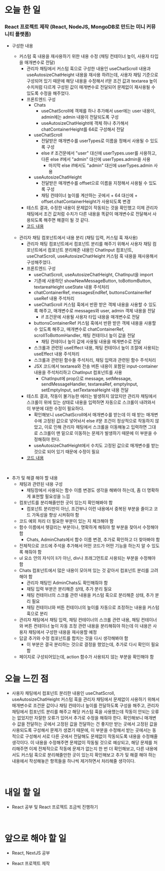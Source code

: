 # 오늘 한 일

### React 프로젝트 제작 (React, NodeJS, MongoDB로 만드는 미니 커뮤니티 플랫폼)

- 구성한 내용

  - 커스텀 훅 내용을 재사용하기 위한 내용 수정 (채팅 컨테이너 높이, 사용자 타입을 매개변수로 전달)
    - 관리자 채팅에서 커스텀 훅으로 구성한 내용인 useChatScroll 내용과 useAutosizeChatHeight 내용을 재사용 하려는데, 사용자 채팅 기준으로 구성되어 있기 때문에 해당 내용을 수정해서 if문 조건 값과 textarea 높이 수치처럼 다르게 구성된 값이 매개변수로 전달되어 문제없이 재사용될 수 있도록 수정을 해주었다.
    - 프론트엔드 구성
      - Chats
        - useChatScroll에 객체를 하나 추가해서 user에는 user 내용이, admin에는 admin 내용이 전달되도록 구성
        - useAutosizeChatHeight에 객체 하나 추가해서 chatContainerHeight를 64로 구성해서 전달
      - useChatScroll
        - 전달받은 매개변수를 userTypes로 이름을 정해서 사용될 수 있도록 구성
        - else if 조건문에서 "user" 대신에 userTypes.user를 사용하고, 다른 else if에서 "admin" 대신에 userTypes.admin을 사용
          - 마지막 else if에서도 "admin" 대신에 userTypes.admin 사용
      - useAutosizeChatHeight
        - 전달받은 매개변수를 offset으로 이름을 지정해서 사용될 수 있도록 구성
        - 채팅 컨테이너 높이를 계산하는 곳에서 + 64 대신에 + offset.chatContainerHeight가 사용되도록 변경
    - 테스트 결과, 수정한 내용이 문제없이 작동되는 것을 확인했고 이제 관리자 채팅에서 조건 값처럼 수치가 다른 내용을 똑같이 매개변수로 전달해서 사용되도록 해주면 해결이 될 것 같다.
    - [코드 내용](https://github.com/jeongsangtae/mini-community-platform/commit/6487acb7614e81f543f4695ab7da3b703e749abd)

  <br />

  - 관리자 채팅 컴포넌트에서 내용 분리 (채팅 입력, 커스텀 훅 재사용)
    - 관리자 채팅 컴포넌트에서 컴포넌트 분리를 해주기 위해서 사용자 채팅 컴포넌트에서 컴포넌트 분리해준 내용인 ChatInput 컴포넌트, useChatScroll, useAutosizeChatHeight 커스텀 훅 내용을 재사용해서 구성해주었다.
    - 프론트엔드 구성
      - useChatScroll, useAutosizeChatHeight, ChatInput을 import
      - 기존에 사용하던 showNewMessageButton, toBottomButton, textareaHeight useState 내용 주석처리
      - chatContainerRef, messagesEndRef, buttonsContainerRef useRef 내용 주석처리
      - useChatScroll 커스텀 훅에서 반환 받은 객체 내용을 사용할 수 있도록 해주고, 매개변수로 messages와 user, admin 객체 내용을 전달
        - if 조건문에 사용될 사용자 타입 내용을 매개변수로 전달
      - buttonsContainerRef 커스텀 훅에서 반환 받은 객체 내용을 사용할 수 있도록 해주고, 매개변수로 chatContainerRef, scrollToBottomHandler, 채팅 컨테이너 높이 값을 전달
        - 채팅 컨테이너 높이 값에 사용될 내용을 매개변수로 전달
      - 스크롤과 관련된 useEffect 내용, 채팅 컨테이너 높이 조절에 사용되는 useEffect 내용 주석처리
      - 스크롤과 관련된 함수들 주석처리, 채팅 입력과 관련된 함수 주석처리
      - JSX 코드에서 textarea와 전송 버튼 내용이 포함된 input-container 내용을 주석처리하고 ChatInput 컴포넌트를 사용
        - ChatInput에 prop으로 message, setMessage, sendMessageHandler, textareaRef, emptyInput, setEmptyInput, setTextareaHeight 내용 전달
    - 테스트 결과, 작동이 불가능한 에러는 발생하지 않았지만 관리자 채팅에서 스크롤이 위에 있는 상태로 내용을 입력하면 자동으로 스크롤이 내려와서 이 부분에 대한 수정이 필요하다.
      - 확인해보니 useChatScroll에서 매개변수를 받는데 이 때 받는 매개변수에 고정된 값으로 넣어놔서 else if문 조건이 정상적으로 작동하지 않았고, 이로 인해 관리자 채팅에서 스크롤을 이동해놓고 입력하면 그대로 스크롤이 맨 밑으로 이동하는 문제가 발생하기 때문에 이 부분을 수정해줘야 한다.
      - useAutosizeChatHeight에서 수치도 고정된 값으로 매개변수를 받는 것으로 되어 있기 때문에 수정이 필요
    - [코드 내용](https://github.com/jeongsangtae/mini-community-platform/commit/79083f06d5a14f716a7f80065eebb5216bfb1bc7)

<br />

- 추가 및 해결 해야 할 내용
  - 채팅과 관련된 내용 구성
    - 채팅창에서 사용되는 함수 이름 변경도 생각을 해봐야 하는데, 좀 더 명확하게 표현할 필요성을 느낌
  - 컴포넌트를 분리해줄만한 곳이 있는지 확인해봐야 함
    - 컴포넌트 분리만이 아닌, 조건부나 이런 내용에서 중복된 부분을 줄이고 코드 가독성을 향상 시켜줘야 함
  - 코드 예외 처리 더 필요한 부분이 있는 지 체크해야 함
  - 함수 이름에서 헷갈리는 부분이나, 명확하게 해줘야 할 부분을 찾아서 수정해야 함
    - Chats, AdminChats에서 함수 이름 변경, 추가로 확인하고 더 찾아봐야 함
  - 전체적으로 코드에 주석을 추가해서 어떤 코드가 어떤 기능을 하는지 알 수 있도록 해줘야 함
  - ul 요소 안의 자식이 li가 아닌, div나 프래그먼트로 사용되는 부분을 수정해야 함
  - Chats 컴포넌트에서 많은 내용이 모아져 있는 것 같아서 컴포넌트 분리를 고려해야 함
    - 관리자 채팅인 AdminChats도 확인해줘야 함
    - 채팅 입력 부분은 분리해준 상태, 추가 분리 필요
    - 채팅 컨테이너의 스크롤 관련 내용을 커스텀 훅으로 분리해준 상태, 추가 분리 필요
    - 채팅 컨테이너와 버튼 컨테이너의 높이를 자동으로 조정하는 내용을 커스텀 훅으로 분리
  - 관리자 채팅에서 채팅 입력, 채팅 컨테이너의 스크롤 관련 내용, 채팅 컨테이너와 버튼 컨테이너 높이 자동 조정 관련 내용을 분리해줘야 하는데 이 내용은 사용자 채팅에서 구성한 내용을 재사용할 예정
  - 답글 추가와 수정 컴포넌트를 합치는 것을 다시 생각해봐야 함
    - 이 부분은 결국 분리하는 것으로 결정을 했었는데, 추가로 다시 확인이 필요함
  - 페이지로 구성되어있는데, action 함수가 사용되지 않는 부분을 확인해야 함

# 오늘 느낀 점

- 사용자 채팅에서 컴포넌트 분리한 내용인 useChatScroll, useAutosizeChatHeight 커스텀 훅을 관리자 채팅에서 문제없이 사용하기 위해서 매개변수로 조건문 값이나 채팅 컨테이너 높이를 전달하도록 구성을 해주고, 관리자 채팅에서 컴포넌트 분리를 해주고 해당 커스텀 훅을 사용했는데 작동이 안되는 오류는 없었지만 자잘한 오류가 있어서 추가로 수정을 해줘야 한다. 확인해보니 매개변수 값을 전달하는 곳에서 고정된 값을 전달하는 건 좋지만 받는 곳에서 고정된 값을 사용되도록 구성해서 문제가 생겼기 때문에, 이 부분을 수정해서 받는 곳에서는 동적으로 구성해서 서로 다른 곳에서 전달해도 문제없이 작동되도록 내용을 수정해줄 생각이다. 이 내용을 수정해주면 문제없이 작동될 것으로 예상되고, 해당 문제를 처리해주면 이제 전체적으로 작동에 문제가 없는지 한 번 더 확인해보고, 다른 내용에서도 커스텀 훅으로 분리해줄만한 곳이 있는지 확인해보고 추가 및 해결 해야 하는 내용에서 작성해놓은 항목들을 하나씩 제거하면서 처리해줄 생각이다.

<br />

# 내일 할 일

- React 공부 및 React 프로젝트 조금씩 진행하기

<br />

# 앞으로 해야 할 일

- React, NextJS 공부

- React 프로젝트 제작
